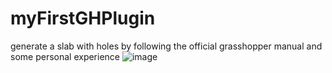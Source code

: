 # myFirstGHPlugin
generate a slab with holes by following the official grasshopper manual and some personal experience
![image](https://github.com/user-attachments/assets/7d9c86b9-d340-477c-8e9f-de60aefeeb17)
